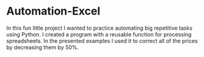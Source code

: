# Automation-Excel
In this fun little project I wanted to practice automating big repetitive tasks using Python. I created a program with a reusable function for processing spreadsheets. In the presented examples I used it to correct all of the prices by decreasing them by 50%.
